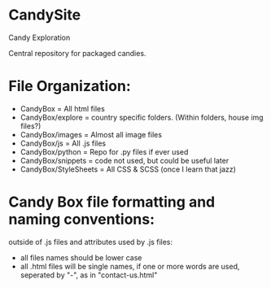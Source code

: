 # CandySite
 Candy Exploration
 
 Central repository for packaged candies.
 
 
 # File Organization:
- CandyBox = All html files
- CandyBox/explore = country specific folders. (Within folders, house img files?)
- CandyBox/images = Almost all image files
- CandyBox/js = All .js files
- CandyBox/python = Repo for .py files if ever used 
- CandyBox/snippets = code not used, but could be useful later
- CandyBox/StyleSheets = All CSS & SCSS (once I learn that jazz)
 
 # Candy Box file formatting and naming conventions:
 outside of .js files and attributes used by .js files:
 
- all files names should be lower case
- all .html files will be single names, if one or more words are used, seperated by "-", as in "contact-us.html"
